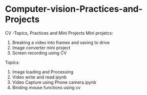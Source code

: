 # Computer-vision-Practices-and-Projects
CV -Topics, Practices and Mini Projects 
Mini projetcs:
1. Breaking a video into frames and saving to drive
2. Image converter mini project
3. Screen recording using CV

Topics:
1. Image loading and Processing
2. Video write and read.ipynb
3. Video Capture using Phone camera.ipynb
4. Binding mouse functions using cv
